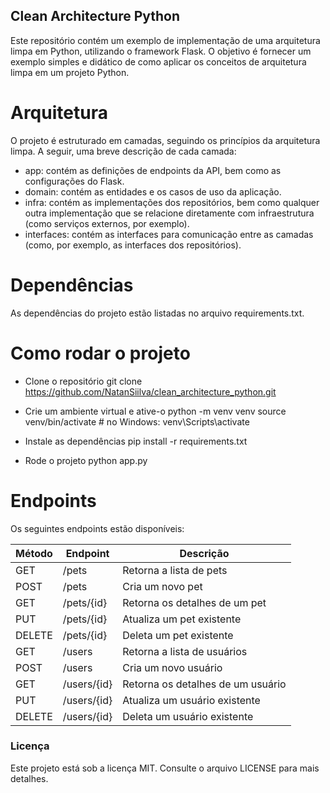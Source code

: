## Clean Architecture Python

Este repositório contém um exemplo de implementação de uma arquitetura limpa em Python, utilizando o framework Flask. O objetivo é fornecer um exemplo simples e didático de como aplicar os conceitos de arquitetura limpa em um projeto Python.

# Arquitetura

O projeto é estruturado em camadas, seguindo os princípios da arquitetura limpa. A seguir, uma breve descrição de cada camada:

- app: contém as definições de endpoints da API, bem como as configurações do Flask.
- domain: contém as entidades e os casos de uso da aplicação.
- infra: contém as implementações dos repositórios, bem como qualquer outra implementação que se relacione diretamente com infraestrutura (como serviços externos, por exemplo).
- interfaces: contém as interfaces para comunicação entre as camadas (como, por exemplo, as interfaces dos repositórios).

# Dependências

As dependências do projeto estão listadas no arquivo requirements.txt.

# Como rodar o projeto

- Clone o repositório
git clone https://github.com/NatanSiilva/clean_architecture_python.git

- Crie um ambiente virtual e ative-o
python -m venv venv
source venv/bin/activate  # no Windows: venv\Scripts\activate

- Instale as dependências
pip install -r requirements.txt

- Rode o projeto
python app.py


# Endpoints
Os seguintes endpoints estão disponíveis:

| Método | Endpoint | Descrição |
|--------|----------|-----------|
| GET | /pets | Retorna a lista de pets |
| POST | /pets | Cria um novo pet |
| GET | /pets/{id} | Retorna os detalhes de um pet |
| PUT | /pets/{id} | Atualiza um pet existente |
| DELETE | /pets/{id} | Deleta um pet existente |
| GET | /users | Retorna a lista de usuários |
| POST | /users | Cria um novo usuário |
| GET | /users/{id} | Retorna os detalhes de um usuário |
| PUT | /users/{id} | Atualiza um usuário existente |
| DELETE | /users/{id} | Deleta um usuário existente |

### Licença
Este projeto está sob a licença MIT. Consulte o arquivo LICENSE para mais detalhes.
